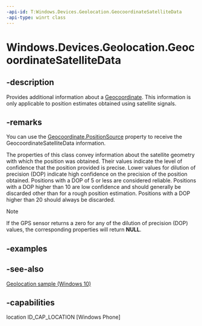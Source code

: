 ```yaml
---
-api-id: T:Windows.Devices.Geolocation.GeocoordinateSatelliteData
-api-type: winrt class
---
```


<!-- Class syntax.
public class GeocoordinateSatelliteData : Windows.Devices.Geolocation.IGeocoordinateSatelliteData
-->

# Windows.Devices.Geolocation.GeocoordinateSatelliteData

## -description

Provides additional information about a [Geocoordinate](geocoordinate.md). This information is only applicable to position estimates obtained using satellite signals.

## -remarks

You can use the [Geocoordinate.PositionSource](geocoordinate_positionsource.md) property to receive the GeocoordinateSatelliteData information.

The properties of this class convey information about the satellite geometry with which the position was obtained. Their values indicate the level of confidence that the position provided is precise. Lower values for dilution of precision (DOP) indicate high confidence on the precision of the position obtained. Positions with a DOP of 5 or less are considered reliable. Positions with a DOP higher than 10 are low confidence and should generally be discarded other than for a rough position estimation. Positions with a DOP higher than 20 should always be discarded.

> [!NOTE]
> If the GPS sensor returns a zero for any of the dilution of precision (DOP) values, the corresponding properties will return **NULL**.

## -examples

## -see-also

[Geolocation sample (Windows 10)](https://go.microsoft.com/fwlink/p/?LinkId=533278)

## -capabilities

location
ID_CAP_LOCATION [Windows Phone]
